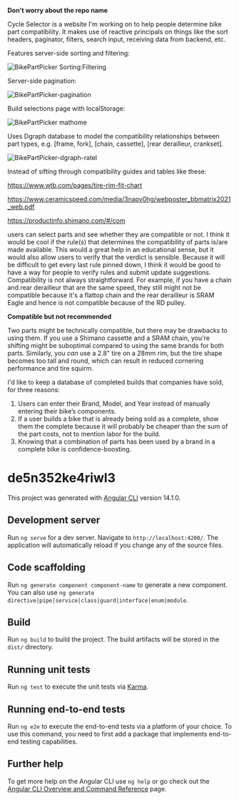 **Don't worry about the repo name**

Cycle Selector is a website I'm working on to help people determine bike part compatibility.
It makes use of reactive principals on things like the sort headers, paginator, filters, search input, receiving data from backend, etc.

Features server-side sorting and filtering:

![BikePartPicker Sorting:Filtering](https://user-images.githubusercontent.com/100744679/227733989-859f9d42-794d-49dd-b386-73bb7a220ccf.jpg)

Server-side pagination:

![BikePartPicker-pagination](https://user-images.githubusercontent.com/100744679/227734069-9477ffaa-b7dc-4b22-8571-3367a1f49eea.jpg)

Build selections page with localStorage:

![BikePartPicker mathome](https://user-images.githubusercontent.com/100744679/227734154-ec4e505f-2e15-4e08-a697-99beaa1fd271.jpg)

Uses Dgraph database to model the compatibility relationships between part types, e.g. [frame, fork], [chain, cassette], [rear derailleur, crankset].

![BikePartPicker-dgraph-ratel](https://user-images.githubusercontent.com/100744679/227734527-11ad8a46-7a0d-42e5-b27a-c1977f9bbf6d.jpg)


Instead of sifting through compatibility guides and tables like these:

https://www.wtb.com/pages/tire-rim-fit-chart

https://www.ceramicspeed.com/media/3napv0hg/webposter_bbmatrix2021_web.pdf

https://productinfo.shimano.com/#/com

users can select parts and see whether they are compatible or not. I think it would be cool if the rule(s) that determines the compatibility of parts is/are made available. This would a great help in an educational sense, but it would also allow users to verify that the verdict is sensible. Because it will be difficult to get every last rule pinned down, I think it would be good to have a way for people to verify rules and submit update suggestions. Compatibility is not always straightforward. For example, if you have a chain and rear derailleur that are the same speed, they still might not be compatible because it's a flattop chain and the rear derailleur is SRAM Eagle and hence is not compatible because of the RD pulley. 

**Compatible but not recommended**

Two parts might be technically compatible, but there may be drawbacks to using them. If you use a Shimano cassette and a SRAM chain, you're shifting might be suboptimal compared to using the same brands for both parts. Similarly, you _can_ use a 2.8" tire on a 28mm rim, but the tire shape becomes too tall and round, which can result in reduced cornering performance and tire squirm.

I'd like to keep a database of completed builds that companies have sold, for three reasons:
1. Users can enter their Brand, Model, and Year instead of manually entering their bike’s components.
2. If a user builds a bike that is already being sold as a complete, show them the complete because it will probably be cheaper than the sum of the part costs, not to mention labor for the build.
3. Knowing that a combination of parts has been used by a brand in a complete bike is confidence-boosting.

# de5n352ke4riwl3

This project was generated with [Angular CLI](https://github.com/angular/angular-cli) version 14.1.0.

## Development server

Run `ng serve` for a dev server. Navigate to `http://localhost:4200/`. The application will automatically reload if you change any of the source files.

## Code scaffolding

Run `ng generate component component-name` to generate a new component. You can also use `ng generate directive|pipe|service|class|guard|interface|enum|module`.

## Build

Run `ng build` to build the project. The build artifacts will be stored in the `dist/` directory.

## Running unit tests

Run `ng test` to execute the unit tests via [Karma](https://karma-runner.github.io).

## Running end-to-end tests

Run `ng e2e` to execute the end-to-end tests via a platform of your choice. To use this command, you need to first add a package that implements end-to-end testing capabilities.

## Further help

To get more help on the Angular CLI use `ng help` or go check out the [Angular CLI Overview and Command Reference](https://angular.io/cli) page.
